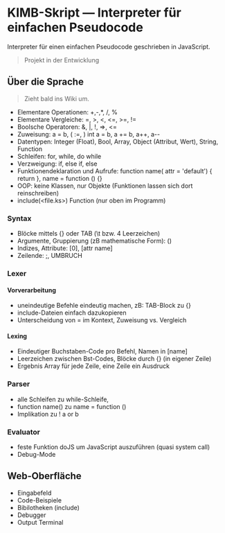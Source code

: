 # KIMB-Skript — Interpreter für einfachen Pseudocode

Interpreter für einen einfachen Pseudocode geschrieben in JavaScript.

>
> Projekt in der Entwicklung
> 

## Über die Sprache

>
> Zieht bald ins Wiki um.
>

- Elementare Operationen: +,-,*, /, %
- Elementare Vergleiche: =, >, <, <=, >=, !=
- Boolsche Operatoren: &, |, !, =>, <=
- Zuweisung: a = b, ( :=, ) int a = b, a += b, a++, a--
- Datentypen: Integer (Float), Bool, Array, Object (Attribut, Wert), String, Function
- Schleifen: for, while, do while
- Verzweigung: if, else if, else
- Funktionendeklaration und  Aufrufe: function name( attr = 'default') { return }, name = function () {}
- OOP: keine Klassen, nur Objekte (Funktionen lassen sich dort reinschreiben)
- include(<file.ks>) Function (nur oben im Programm)

### Syntax
- Blöcke mittels {} oder TAB (\t bzw. 4 Leerzeichen)
- Argumente, Gruppierung (zB mathematische Form): ()
- Indizes, Attribute: [0], [attr name]
- Zeilende: ;, UMBRUCH

### Lexer
#### Vorverarbeitung
- uneindeutige Befehle eindeutig machen, zB: TAB-Block zu {}
- include-Dateien einfach dazukopieren
- Unterscheidung von = im Kontext, Zuweisung vs. Vergleich

#### Lexing
- Eindeutiger Buchstaben-Code pro Befehl, Namen in [name]
- Leerzeichen zwischen Bst-Codes, Blöcke durch {} (in eigener Zeile)
- Ergebnis Array für jede Zeile, eine Zeile ein Ausdruck

### Parser
- alle Schleifen zu while-Schleife,
- function name() zu name = function ()
- Implikation zu ! a or b

### Evaluator
- feste Funktion doJS um JavaScript auszuführen (quasi system call)
- Debug-Mode

## Web-Oberfläche
- Eingabefeld
- Code-Beispiele
- Bibilotheken (include)
- Debugger
- Output Terminal
